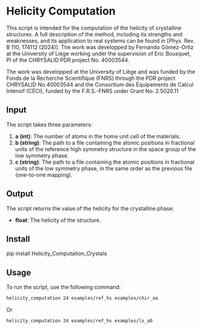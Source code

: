 # Helicity Computation

This script is intended for the computation of the helicity of crystalline structures. A full description of the method, including its strengths and weaknesses, and its application to real systems can be found in [Phys. Rev. B 110, 174112 (2024)].
The work was developped by Fernando Gómez-Ortiz at the University of Liège working under the supervision of Eric Bousquet, PI of the CHRYSALID PDR project No. 40003544.

The work was developped at the University of Liège and was funded by the Fonds de la Recherche Scientifique (FNRS) through the PDR project CHRYSALID No.40003544 and the Consortium des Équipements de Calcul Intensif (CÉCI), funded by the F.R.S.-FNRS under Grant No. 2.5020.11
## Input

The script takes three parameters:

1. **a (int)**: The number of atoms in the home unit cell of the materials.
2. **b (string)**: The path to a file containing the atomic positions in fractional units of the reference high symmetry structure in the space group of the low symmetry phase.
3. **c (string)**: The path to a file containing the atomic positions in fractional units of the low symmetry phase, in the same order as the previous file (one-to-one mapping).

## Output

The script returns the value of the helicity for the crystalline phase:

- **float**: The helicity of the structure.

## Install

pip install Helicity_Computation_Crystals

## Usage

To run the script, use the following command:

```bash
helicity_computation 24 examples/ref_hs examples/chir_aa
```

Or

```bash
helicity_computation 24 examples/ref_hs examples/ls_a0
```

